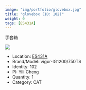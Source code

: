 ```yaml
---
image: "img/portfolio/glovebox.jpg"
title: "glovebox (ID: 102)"
weight: 0
tags: [ES431A]
---
```


手套箱

<!--more-->

![](../../img/portfolio/glovebox.jpg)

- Location: [ES431A](../../tags/ES431A)
- Brand/Model: vigor-IG1200/750TS
- Identity: 102
- PI: Yili Cheng
- Quantity: 1
- Category: CAT






